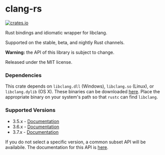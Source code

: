 clang-rs
========

[![crates.io](https://img.shields.io/crates/v/clang.svg)](https://crates.io/crates/clang)

Rust bindings and idiomatic wrapper for libclang.

Supported on the stable, beta, and nightly Rust channels.

**Warning:** the API of this library is subject to change.

Released under the MIT license.

### Dependencies

This crate depends on `libclang.dll` (Windows), `libclang.so` (Linux), or `libclang.dylib` (OS X).
These binaries can be downloaded [here](http://llvm.org/releases/download.html). Place the
appropriate binary on your system's path so that `rustc` can find `libclang`.

### Supported Versions

* 3.5.x - [Documentation](https://kylemayes.github.io/clang-rs/3_5/clang)
* 3.6.x - [Documentation](https://kylemayes.github.io/clang-rs/3_6/clang)
* 3.7.x - [Documentation](https://kylemayes.github.io/clang-rs/3_7/clang)

If you do not select a specific version, a common subset API will be availabile. The documentation
for this API is [here](https://kylemayes.github.io/clang-rs/all/clang).
